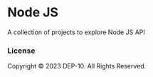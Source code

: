 # Node JS

A collection of projects to explore Node JS API

### License
Copyright &copy; 2023 DEP-10. All Rights Reserved.
